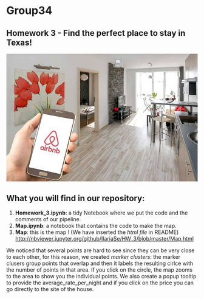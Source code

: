 # Group34
## Homework 3 - Find the perfect place to stay in Texas!
![alt text](https://github.com/IlariaSe/HW_3/blob/master/airbnb.jpg)
## What you will find in our repository:
1) **Homework_3.ipynb**: a tidy Notebook where we put the code and the comments of our pipeline.
2) **Map.ipynb**: a notebook that contains the code to make the map.
3) **Map**: this is the map ! (We have inserted the *html file* in README) http://nbviewer.jupyter.org/github/IlariaSe/HW_3/blob/master/Map.html

We noticed that several points are hard to see since they can be very close to each other, for this reason, we created *marker clusters*: the marker clusers group points that overlap and then it labels the resulting cirlce with the number of points in that area. If you click on the circle, the map zooms to the area to show you the individual points.
We also create a popup tooltip to provide the average_rate_per_night and if you click on the price you can go directly to the site of the house.

